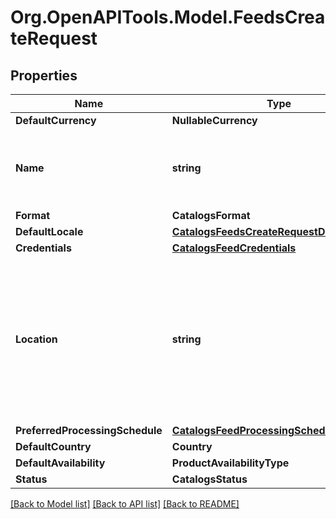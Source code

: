 # Org.OpenAPITools.Model.FeedsCreateRequest

## Properties

Name | Type | Description | Notes
------------ | ------------- | ------------- | -------------
**DefaultCurrency** | **NullableCurrency** |  | [optional] 
**Name** | **string** | A human-friendly name associated to a given feed. | 
**Format** | **CatalogsFormat** |  | 
**DefaultLocale** | [**CatalogsFeedsCreateRequestDefaultLocale**](CatalogsFeedsCreateRequestDefaultLocale.md) |  | [optional] 
**Credentials** | [**CatalogsFeedCredentials**](CatalogsFeedCredentials.md) |  | [optional] 
**Location** | **string** | The URL where a feed is available for download. This URL is what Pinterest will use to download a feed for processing. | 
**PreferredProcessingSchedule** | [**CatalogsFeedProcessingSchedule**](CatalogsFeedProcessingSchedule.md) |  | [optional] 
**DefaultCountry** | **Country** |  | [optional] 
**DefaultAvailability** | **ProductAvailabilityType** |  | [optional] 
**Status** | **CatalogsStatus** |  | [optional] 

[[Back to Model list]](../README.md#documentation-for-models) [[Back to API list]](../README.md#documentation-for-api-endpoints) [[Back to README]](../README.md)

